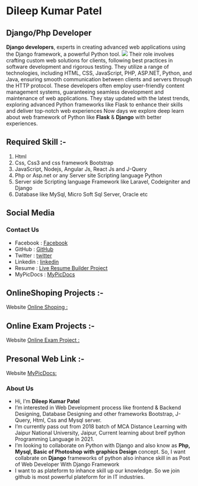 # Dileep Kumar Patel
## Django/Php Developer
**Django developers**, experts in creating advanced web applications using the Django framework, a powerful Python tool. ![](https://media.licdn.com/dms/image/D4D03AQGix7U85Bxcsw/profile-displayphoto-shrink_200_200/0/1691930012635?e=1701302400&v=beta&t=J0yUtpSXld7_jiR4rpTme1WAjT8XFXe51pGWPIWzk2w) Their role involves crafting custom web solutions for clients, following best practices in software development and rigorous testing. They utilize a range of technologies, including HTML, CSS, JavaScript, PHP, ASP.NET, Python, and Java, ensuring smooth communication between clients and servers through the HTTP protocol.
These developers often employ user-friendly content management systems, guaranteeing seamless development and maintenance of web applications. They stay updated with the latest trends, exploring advanced Python frameworks like Flask to enhance their skills and deliver top-notch web experiences Now days we explore deep learn about web framework of Python like **Flask** & **Django** with better experiences. 
## Required Skill :- 
1. Html 
2. Css, Css3 and css framework Bootstrap
3. JavaScript, Nodejs, Angular Js, React Js and J-Query
4. Php or Asp.net or any Server site Scripting language Python
5. Server side Scripting language Framework like Laravel, Codeigniter and Django
6. Database like MySql, Micro Soft Sql Server, Oracle etc
## Social Media
### Contact Us
- Facebook :  [Facebook](https://www.facebook.com/Dileepkumarpatel.94214)
- GitHub :  [GitHub](https://github.com/DileepKumarPatelPalamu)
- Twitter : [twitter](https://twitter.com/pateldileep51)
- Linkedin :  [linkedin](https://www.linkedin.com/in/dileep-kumar-patel-333b90125/)
- Resume :  [Live Resume Builder Project](https://python03django.pythonanywhere.com/)
- MyPicDocs :  [MyPicDocs](https://mypicdocs.pythonanywhere.com/)
## OnlineShoping Projects :-
Website [Online Shoping :](https://dileepkumarpatelpalamu.github.io/onlineshoping/)
## Online Exam Projects :-
Website [Online Exam Project :](https://pateldileep51.pythonanywhere.com/)
##  Presonal Web Link :-
Website [MyPicDocs:](https://www.mypicdocs.com/)
### About Us
-  Hi, I’m **Dileep Kumar Patel**
- I’m interested in Web Development process like frontend & Backend Designing, Database Designing and other frameworks Bootstrap, J-Query, Html, Css and Mysql server.
- I’m currently pass out from 2018 batch of MCA Distance Learning with Jaipur National University, Jaipur, Current learning about breif python Programming Language in 2021.
- I’m looking to collaborate on Python with Django and also know as **Php, Mysql, Basic of Photoshop with graphics Design** concept. So, I want collabrate on **Django** frameworks of python also inhance skill in as Post of Web Developer With Django Framework
- I want to as plateform to inhance skill up our knowledge. So we join github is most powerful plateform for in IT industries.
